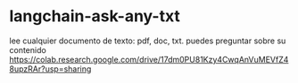 # langchain-ask-any-txt
lee cualquier documento de texto: pdf, doc, txt. puedes preguntar sobre su contenido
https://colab.research.google.com/drive/17dm0PU81Kzy4CwqAnVuMEVfZ48upzRAr?usp=sharing
